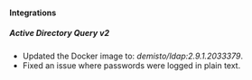 
#### Integrations

##### Active Directory Query v2

- Updated the Docker image to: *demisto/ldap:2.9.1.2033379*.
- Fixed an issue where passwords were logged in plain text.
  